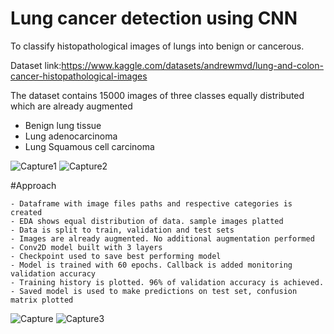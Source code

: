 # Lung cancer detection using CNN
To classify histopathological images of lungs into benign or cancerous.

Dataset link:https://www.kaggle.com/datasets/andrewmvd/lung-and-colon-cancer-histopathological-images

The dataset contains 15000 images of three classes equally distributed which are already augmented
 - Benign lung tissue
 - Lung adenocarcinoma
 - Lung Squamous cell carcinoma

![Capture1](https://github.com/MeghanaNagraja/Lung-Cancer-Detection-CNN-Histopathological-Images/assets/122547199/a6b37076-91cc-4629-9b71-eb8b608798cd)
![Capture2](https://github.com/MeghanaNagraja/Lung-Cancer-Detection-CNN-Histopathological-Images/assets/122547199/f8fdc3eb-0eba-467e-88f5-e5b67d0e9150)

#Approach

    - Dataframe with image files paths and respective categories is created
    - EDA shows equal distribution of data. sample images platted
    - Data is split to train, validation and test sets
    - Images are already augmented. No additional augmentation performed
    - Conv2D model built with 3 layers
    - Checkpoint used to save best performing model
    - Model is trained with 60 epochs. Callback is added monitoring validation accuracy
    - Training history is plotted. 96% of validation accuracy is achieved.
    - Saved model is used to make predictions on test set, confusion matrix plotted
    
![Capture](https://github.com/MeghanaNagraja/Lung-Cancer-Detection-CNN-Histopathological-Images/assets/122547199/c83e5467-1ef3-408b-ac13-840dfab7cc53)
![Capture3](https://github.com/MeghanaNagraja/Lung-Cancer-Detection-CNN-Histopathological-Images/assets/122547199/45f5e66e-34ed-46fd-a088-57e51084dc4d)
